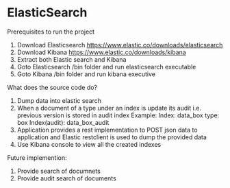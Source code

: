 # ElasticSearch

Prerequisites to run the project

1. Download Elasticsearch https://www.elastic.co/downloads/elasticsearch 
2. Download Kibana  https://www.elastic.co/downloads/kibana 
3. Extract both Elastic search and Kibana
4. Goto Elasticsearch /bin folder and run elasticsearch executable
5. Goto Kibana /bin folder and run kibana executive

What does the source code do?
1. Dump data into elastic search
2. When a document of a type under an index is update its audit i.e. previous version is stored in audit index
Example: 
   Index: data_box 
   type: box
   Index(audit): data_box_audit
3. Application provides a rest implementation to POST json data to application and Elastic restclient is used to dump the provided data
4. Use Kibana console to view all the created indexes

Future implemention:
1. Provide search of documnets
2. Provide audit search of documents

